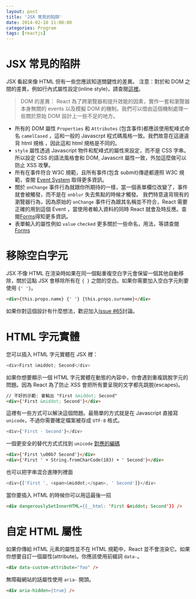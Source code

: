```yaml
---
layout: post
title: 'JSX 常見的陷阱'
date: 2014-02-10 11:00:00
categories: Program
tags: [reactjs]
---
```


# JSX 常見的陷阱
JSX 看起來像 HTML 但有一些您應該知道關鍵性的差異。
注意：對於和 DOM 之間的差異，例如行內式屬性設定(inline style)，請查閱[這裡](http://facebook.github.io/react/docs/dom-differences.html)。

<!--more-->

>DOM 的差異：
React 為了跨瀏覽器和提升效能的因素，實作一套和瀏覽器本身無關的 events 以及模擬 DOM 的機制。我們可以借由這個機制處理一些關於原始 DOM 設計上一些不足的地方。
* 所有的 DOM 屬性 `Properties` 和 `Attributes` (包含事件)都應該使用駝峰式命名 `camelCased` ，這和一般的 Javascrpt 程式碼風格一致。我們故意在這邊違背 html 規格 ，因此這和 html 規格是不同的。
* `style` 屬性透過 Javascript 物件和駝峰式的屬性來設定，而不是 CSS 字串。所以設定 CSS 的語法風格會和 DOM, Javascrit 屬性一致，外加這麼做可以防止 XSS 攻擊。
* 所有在事件符合 W3C 規範，且所有事件(包含 submit)傳遞都遵照 W3C 規範，查閱 [Event System](http://facebook.github.io/react/docs/events.html) 取得更多資訊。
* 關於 `onChange` 事件行為就跟你所期待的一樣，當一個表單欄位改變了，事件就會被觸發，而不是在 `onblur` 失去焦點的時候才觸發。 我們特意違背現有的瀏覽器行為，因為原始的 `onChange` 事件行為跟其名稱並不符合，React 需要正確的用到這個 Event ，當使用者輸入資料的同時 React 就會及時反應。查閱[Forms](http://facebook.github.io/react/docs/forms.html)得知更多資訊。
* 表單輸入的屬性例如 `value` `checked` 更多關於一些命名，用法，等請查閱 [Forms](http://facebook.github.io/react/docs/forms.html)

# 移除空白字元
JSX 不像 HTML 在渲染時如果在同一個點重複空白字元會保留一個其他自動移除，關於這點 JSX 會移除所有在 `{ }` 之間的空白。如果你需要加入空白字元則要使用 `{' '}`。

~~~html
<div>{this.props.name} {' '} {this.props.surname}</div>
~~~

如果你對這個設計有什麼想法，歡迎加入[Issue #65](https://github.com/facebook/react/issues/65)討論。

# HTML 字元實體
您可以插入 HTML 字元實體在 JSX 裡：

~~~js
<div>First &middot; Second</div>
~~~

如果你想要顯示一個 HTML 字元實體在動態的內容中，你會遇到重複跳脫字元的問題。因為 React 為了防止 XSS 會把所有要呈現的文字都先跳脫(escapes)。

~~~html
// 不好的示範: 會輸出 "First &middot; Second"
<div>{'First &middot; Second'}</div>
~~~

這裡有一些方式可以解決這個問題。最簡單的方式就是在 Javascript 直接寫 `unicode`，不過你需要確定檔案被存成 `UTF-8` 格式。

~~~js
<div>{'First · Second'}</div>
~~~

一個更安全的替代方式式找到 `unicode` [對應的編碼](http://www.fileformat.info/info/unicode/char/b7/index.htm)

~~~html
<div>{'First \u00b7 Second'}</div>
<div>{'First ' + String.fromCharCode(183) + ' Second'}</div>
~~~

也可以把字串混合進陣列裡面

~~~js
<div>{['First ', <span>&middot;</span>, ' Second']}</div>
~~~

當你要插入 HTML 的時候你可以用這最後一招

~~~html
<div dangerouslySetInnerHTML={{__html: 'First &middot; Second'}} />
~~~

# 自定 HTML 屬性
如果你傳給 HTML 元素的屬性並不在 HTML 規範中，React 並不會渲染它。如果你想要自訂一個屬性(attribute)。你應該使用前綴詞 `data-`。

~~~html
<div data-custom-attribute="foo" />
~~~

無障礙網站的話屬性使用 `aria-` 開頭。

~~~html
<div aria-hidden={true} />
~~~
